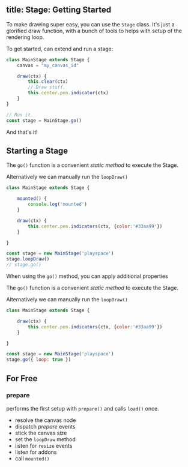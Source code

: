 title: Stage: Getting Started
---

To make drawing super easy, you can use the `Stage` class. It's just a glorified draw function, with a bunch of tools to helps with setup of the rendering loop.

To get started, can extend and run a stage:

```js
class MainStage extends Stage {
    canvas = "my_canvas_id"

    draw(ctx) {
        this.clear(ctx)
        // Draw stuff.
        this.center.pen.indicator(ctx)
    }
}

// Run it.
const stage = MainStage.go()
```

And that's it!

## Starting a Stage

The `go()` function is a convenient _static method_ to execute the Stage.

Alternatively we can manually run the `loopDraw()`

```js
class MainStage extends Stage {

    mounted() {
        console.log('mounted')
    }

    draw(ctx) {
        this.center.pen.indicators(ctx, {color:'#33aa99'})
    }

}

const stage = new MainStage('playspace')
stage.loopDraw()
// stage.go()
```

When using the `go()` method, you can apply additional properties


The `go()` function is a convenient _static method_ to execute the Stage.

Alternatively we can manually run the `loopDraw()`

```js
class MainStage extends Stage {

    draw(ctx) {
        this.center.pen.indicators(ctx, {color:'#33aa99'})
    }

}

const stage = new MainStage('playspace')
stage.go({ loop: true })
```


## For Free

### prepare

performs the first setup with `prepare()` and calls `load()` once.

+ resolve the canvas node
+ dispatch _prepare_ events
+ stick the canvas size
+ set the `loopDraw` method
+ listen for `resize` events
+ listen for addons
+ call `mounted()`
